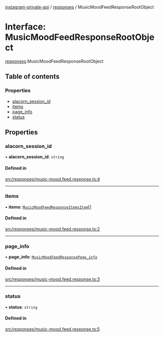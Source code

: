 [instagram-private-api](../../README.md) / [responses](../../modules/responses.md) / MusicMoodFeedResponseRootObject

# Interface: MusicMoodFeedResponseRootObject

[responses](../../modules/responses.md).MusicMoodFeedResponseRootObject

## Table of contents

### Properties

- [alacorn\_session\_id](MusicMoodFeedResponseRootObject.md#alacorn_session_id)
- [items](MusicMoodFeedResponseRootObject.md#items)
- [page\_info](MusicMoodFeedResponseRootObject.md#page_info)
- [status](MusicMoodFeedResponseRootObject.md#status)

## Properties

### alacorn\_session\_id

• **alacorn\_session\_id**: `string`

#### Defined in

[src/responses/music-mood.feed.response.ts:4](https://github.com/Nerixyz/instagram-private-api/blob/b3351b9/src/responses/music-mood.feed.response.ts#L4)

___

### items

• **items**: [`MusicMoodFeedResponseItemsItem`](MusicMoodFeedResponseItemsItem.md)[]

#### Defined in

[src/responses/music-mood.feed.response.ts:2](https://github.com/Nerixyz/instagram-private-api/blob/b3351b9/src/responses/music-mood.feed.response.ts#L2)

___

### page\_info

• **page\_info**: [`MusicMoodFeedResponsePage_info`](MusicMoodFeedResponsePage_info.md)

#### Defined in

[src/responses/music-mood.feed.response.ts:3](https://github.com/Nerixyz/instagram-private-api/blob/b3351b9/src/responses/music-mood.feed.response.ts#L3)

___

### status

• **status**: `string`

#### Defined in

[src/responses/music-mood.feed.response.ts:5](https://github.com/Nerixyz/instagram-private-api/blob/b3351b9/src/responses/music-mood.feed.response.ts#L5)
